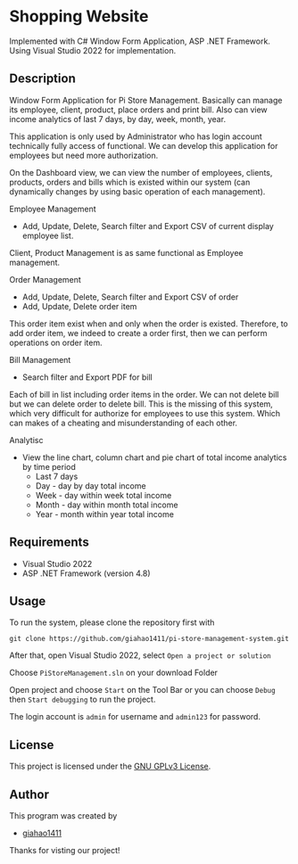 # Shopping Website

Implemented with C# Window Form Application, ASP .NET Framework. Using Visual Studio 2022 for implementation.

## Description

Window Form Application for Pi Store Management. Basically can manage its employee, client, product, place orders and print bill. Also can view income analytics of last 7 days, by day, week, month, year.

This application is only used by Administrator who has login account technically fully access of functional. We can develop this application for employees but need more authorization. 

On the Dashboard view, we can view the number of employees, clients, products, orders and bills which is existed within our system (can dynamically changes by using basic operation of each management).

Employee Management

* Add, Update, Delete, Search filter and Export CSV of current display employee list.

Client, Product Management is as same functional as Employee management.

Order Management

* Add, Update, Delete, Search filter and Export CSV of order
* Add, Update, Delete order item

This order item exist when and only when the order is existed. Therefore, to add order item, we indeed to create a order first, then we can perform operations on order item.

Bill Management

* Search filter and Export PDF for bill

Each of bill in list including order items in the order. We can not delete bill but we can delete order to delete bill. This is the missing of this system, which very difficult for authorize for employees to use this system.
Which can makes of a cheating and misunderstanding of each other.

Analytisc

* View the line chart, column chart and pie chart of total income analytics by time period
  * Last 7 days
  * Day - day by day total income
  * Week - day within week total income 
  * Month - day within month total income
  * Year - month within year total income

## Requirements

* Visual Studio 2022
* ASP .NET Framework (version 4.8)

## Usage

To run the system, please clone the repository first with

` git clone https://github.com/giahao1411/pi-store-management-system.git `

After that, open Visual Studio 2022, select ` Open a project or solution `

Choose ` PiStoreManagement.sln ` on your download Folder

Open project and choose ` Start ` on the Tool Bar or you can choose ` Debug ` then ` Start debugging ` to run the project.

The login account is ` admin ` for username and ` admin123 ` for password. 

## License

This project is licensed under the [GNU GPLv3 License](./LICENSE).

## Author

This program was created by 

* [giahao1411](https://github.com/giahao1411)


Thanks for visting our project!
